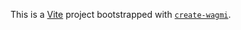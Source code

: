 This is a [Vite](https://vitejs.dev) project bootstrapped with [`create-wagmi`](https://github.com/wevm/wagmi/tree/main/packages/create-wagmi).